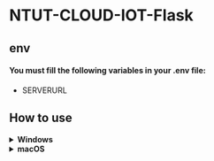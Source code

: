 # NTUT-CLOUD-IOT-Flask

## env
#### You must fill the following variables in your .env file:
- SERVERURL

## How to use
<details>
<summary><b>Windows</b></summary>

```
# init virtual environment
python -m venv env

# activate virtual environment
env\Scripts\activate.bat

# requirements package
python -m pip install --upgrade pip
pip install -r requirements.txt

# Start
python runserver.py
```

</details>

<details>
<summary><b>macOS</b></summary>

```
# init virtual environment
python3 -m venv env

# activate virtual environment
source env/bin/activate

# requirements package
python3 -m pip install --upgrade pip
pip3 install -r requirements.txt

# Start
python3 runserver.py
```

</details>
